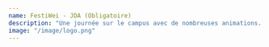 ```yaml
---
name: FestiWei - JDA (Obligatoire)
description: "Une journée sur le campus avec de nombreuses animations. Ateliers de sensibilisation ludiques : voiture tonneau, maniement d'extincteurs. Concerts et stands tenus par des élèves centraliens et les assos artistiques."
image: "/image/logo.png"
---
```




